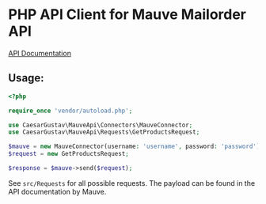 # PHP API Client for Mauve Mailorder API

[API Documentation](https://api.mauve.de/swagger-ui)

## Usage:

```php
<?php

require_once 'vendor/autoload.php';

use CaesarGustav\MauveApi\Connectors\MauveConnector;
use CaesarGustav\MauveApi\Requests\GetProductsRequest;

$mauve = new MauveConnector(username: 'username', password: 'password');
$request = new GetProductsRequest;

$response = $mauve->send($request);
```

See `src/Requests` for all possible requests. The payload can be found in the API documentation by Mauve.
